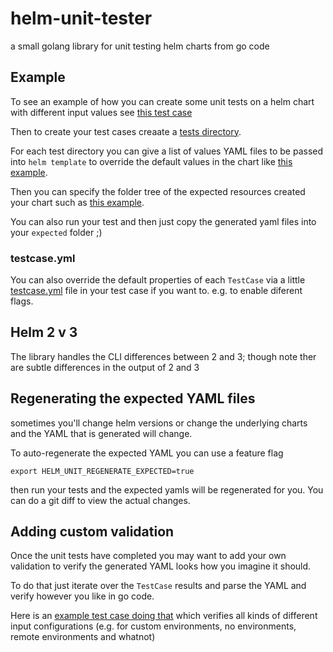 # helm-unit-tester

a small golang library for unit testing helm charts from go code

## Example

To see an example of how you can create some unit tests on a helm chart with different input values see [this test case](pkg/asserts_test.go#L11-L14)

Then to create your test cases creaate a [tests directory](pkg/test_data/tests). 

For each test directory you can give a list of values YAML files to be passed into `helm template` to override the default values in the chart like [this example](pkg/test_data/tests/knative/values).

Then you can specify the folder tree of the expected resources created your chart such as [this example](pkg/test_data/tests/default/expected/apps/v1/Deployment).

You can also run your test and then just copy the generated yaml files into your `expected` folder ;)

### testcase.yml

You can also override the default properties of each `TestCase` via a little [testcase.yml](pkg/test_data/tests/missing-resource/testcase.yml) file in your test case if you want to. e.g. to enable diferent flags.

## Helm 2 v 3

The library handles the CLI differences between 2 and 3; though note ther are subtle differences in the output of 2 and 3

## Regenerating the expected YAML files

sometimes you'll change helm versions or change the underlying charts and the YAML that is generated will change.

To auto-regenerate the expected YAML you can use a feature flag

``` 
export HELM_UNIT_REGENERATE_EXPECTED=true
```

then run your tests and the expected yamls will be regenerated for you. You can do a git diff to view the actual changes.

## Adding custom validation

Once the unit tests have completed you may want to add your own validation to verify the generated YAML looks how you imagine it should.

To do that just iterate over the `TestCase` results and parse the YAML and verify however you like in go code.

Here is an [example test case doing that](https://github.com/jenkins-x-charts/jxboot-helmfile-resources/blob/master/tests/chart_test.go#L13) which verifies all kinds of different input configurations (e.g. for custom environments, no environments, remote environments and whatnot)
